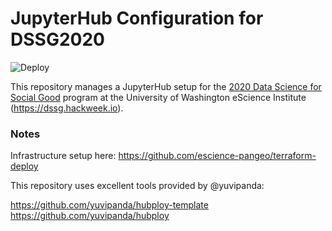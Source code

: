 # JupyterHub Configuration for DSSG2020
![Deploy](https://github.com/DSSG-eiCompare/dssg-jhub/workflows/Deploy/badge.svg)



This repository manages a JupyterHub setup for the [2020 Data Science for Social Good](https://escience.washington.edu/dssg/) program at the University of Washington eScience Institute (https://dssg.hackweek.io).


### Notes

Infrastructure setup here:
https://github.com/escience-pangeo/terraform-deploy

This repository uses excellent tools provided by @yuvipanda:

https://github.com/yuvipanda/hubploy-template
https://github.com/yuvipanda/hubploy

